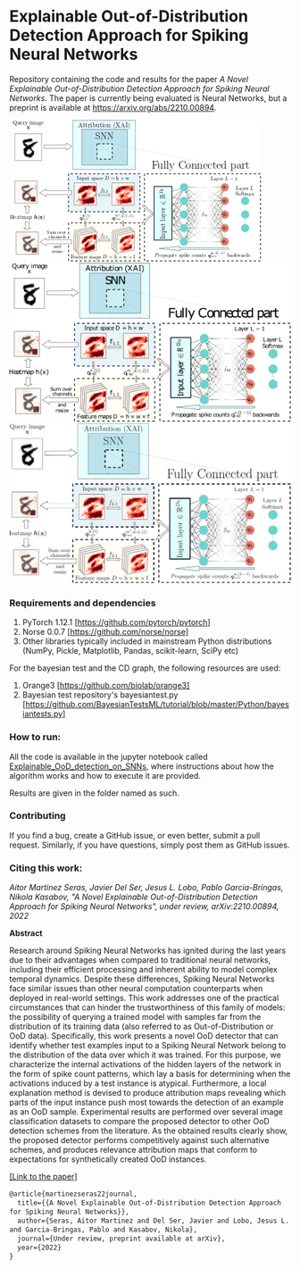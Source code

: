 # Explainable Out-of-Distribution Detection Approach for Spiking Neural Networks

Repository containing the code and results for the paper *A Novel Explainable Out-of-Distribution Detection Approach for Spiking Neural Networks*. The paper is currently being evaluated is Neural Networks, but a preprint is available at https://arxiv.org/abs/2210.00894.


<img src="./figures/attribution_workflow.png"/>
<img src="./figures/g830.png"/>
<img src="./figures/CAPTURA.png"/>




### Requirements and dependencies

1. PyTorch 1.12.1 [https://github.com/pytorch/pytorch]
2. Norse 0.0.7 [https://github.com/norse/norse]
3. Other libraries typically included in mainstream Python distributions (NumPy, Pickle, Matplotlib, Pandas, scikit-learn, SciPy etc)

For the bayesian test and the CD graph, the following resources are used:
1. Orange3 [https://github.com/biolab/orange3]
2. Bayesian test repository's bayesiantest.py [https://github.com/BayesianTestsML/tutorial/blob/master/Python/bayesiantests.py]



### How to run:

All the code is available in the jupyter notebook called [Explainable_OoD_detection_on_SNNs](https://github.com/aitor-martinez-seras/OoD_on_SNNs/blob/main/Explainable_OoD_detection_on_SNNs.ipynb), where instructions about how the algorithm works and how to execute it are provided. 

Results are given in the folder named as such.

### Contributing

If you find a bug, create a GitHub issue, or even better, submit a pull request. Similarly, if you have questions, simply post them as GitHub issues.

### Citing this work:

*Aitor Martinez Seras, Javier Del Ser, Jesus L. Lobo, Pablo Garcia-Bringas, Nikola Kasabov, "A Novel Explainable Out-of-Distribution Detection Approach for Spiking Neural Networks", under review, arXiv:2210.00894, 2022*

**Abstract**

Research around Spiking Neural Networks has ignited during the last years due to their advantages when compared to traditional neural networks, including their efficient processing and inherent ability to model complex temporal dynamics. Despite these differences, Spiking Neural Networks face similar issues than other neural computation counterparts when deployed in real-world settings. This work addresses one of the practical circumstances that can hinder the trustworthiness of this family of models: the possibility of querying a trained model with samples far from the distribution of its training data (also referred to as Out-of-Distribution or OoD data). Specifically, this work presents a novel OoD detector that can identify whether test examples input to a Spiking Neural Network belong to the distribution of the data over which it was trained. For this purpose, we characterize the internal activations of the hidden layers of the network in the form of spike count patterns, which lay a basis for determining when the activations induced by a test instance is atypical. Furthermore, a local explanation method is devised to produce attribution maps revealing which parts of the input instance push most towards the detection of an example as an OoD sample. Experimental results are performed over several image classification datasets to compare the proposed detector to other OoD detection schemes from the literature. As the obtained results clearly show, the proposed detector performs competitively against such alternative schemes, and produces relevance attribution maps that conform to expectations for synthetically created OoD instances.

[[Link to the paper]](https://arxiv.org/abs/2210.00894)

```
@article{martinezseras22journal,
  title={{A Novel Explainable Out-of-Distribution Detection Approach for Spiking Neural Networks}},
  author={Seras, Aitor Martinez and Del Ser, Javier and Lobo, Jesus L. and Garcia-Bringas, Pablo and Kasabov, Nikola},
  journal={Under review, preprint available at arXiv},
  year={2022}
}
```
